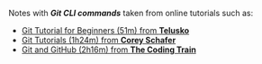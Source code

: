 Notes with ***Git CLI commands*** taken from online tutorials such as:
* [Git Tutorial for Beginners (51m) from **Telusko**](https://www.youtube.com/playlist?list=PLsyeobzWxl7q2eaUkorLZExfd7qko9sZC0)
* [Git Tutorials (1h24m) from **Corey Schafer**](https://www.youtube.com/playlist?list=PL-osiE80TeTuRUfjRe54Eea17-YfnOOAx0)
* [Git and GitHub (2h16m) from **The Coding Train**](https://www.youtube.com/playlist?list=PLRqwX-V7Uu6ZF9C0YMKuns9sLDzK6zoiV)

